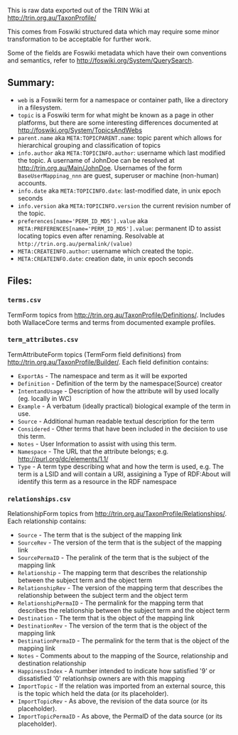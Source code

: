 This is raw data exported out of the TRIN Wiki at <http://trin.org.au/TaxonProfile/>

This comes from Foswiki structured data which may require some minor transformation to be acceptable for further work.

Some of the fields are Foswiki metadata which have their own conventions and semantics, refer to <http://foswiki.org/System/QuerySearch>.

Summary:
-------
* `web` is a Foswiki term for a namespace or container path, like a directory in a filesystem.
* `topic` is a Foswiki term for what might be known as a page in other platforms, but there are some interesting differences documented at <http://foswiki.org/System/TopicsAndWebs>
* `parent.name` aka `META:TOPICPARENT.name`: topic parent which allows for hierarchical grouping and classification of topics
* `info.author` aka `META:TOPICINFO.author`: username which last modified the topic. A username of JohnDoe can be resolved at <http://trin.org.au/Main/JohnDoe>. Usernames of the form `BaseUserMappinag_nnn` are guest, superuser or machine (non-human) accounts.
* `info.date` aka `META:TOPICINFO.date`: last-modified date, in unix epoch seconds
* `info.version` aka `META:TOPICINFO.version` the current revision number of the topic.
* `preferences[name='PERM_ID_MD5'].value` aka `META:PREFERENCES[name='PERM_ID_MD5'].value`: permanent ID to assist locating topics even after renaming. Resolvable at `http://trin.org.au/permalink/(value)`
* `META:CREATEINFO.author`: username which created the topic.
* `META:CREATEINFO.date`: creation date, in unix epoch seconds

Files:
------
### `terms.csv`
TermForm topics from <http://trin.org.au/TaxonProfile/Definitions/>. Includes both WallaceCore terms and terms from documented example profiles.

### `term_attributes.csv`
TermAttributeForm topics (TermForm field definitions) from <http://trin.org.au/TaxonProfile/Builder/>. Each field definition contains:

 * `ExportAs` - The namespace and term as it will be exported
 * `Definition` - Definition of the term by the namespace(Source) creator
 * `IntentandUsage` - Description of how the attribute will by used locally (eg. locally in WC)
 * `Example` - A verbatum (ideally practical) biological example of the term in use.
 * `Source` - Additional human readable textual description for the term
 * `Considered` - Other terms that have been included in the decision to use this term.
 * `Notes` - User Information to assist with using this term.
 * `Namespace` - The URL that the attribute belongs; e.g. <http://purl.org/dc/elements/1.1/>
 * `Type` - A term type describing what and how the term is used, e.g. The term is a LSID and will contain a URI, assigining a Type of RDF:About will identify this term as a resource in the RDF namespace

### `relationships.csv`
RelationshipForm topics from <http://trin.org.au/TaxonProfile/Relationships/>. Each relationship contains:

 * `Source` - The term that is the subject of the mapping link
 * `SourceRev` - The version of the term that is the subject of the mapping link
 * `SourcePermaID` - The peralink of the term that is the subject of the mapping link
 * `Relationship` - The mapping term that describes the relationship between the subject term and the object term
 * `RelationshipRev` - The version of the mapping term that describes the relationship between the subject term and the object term
 * `RelationshipPermaID` - The permalink for the mapping term that describes the relationship between the subject term and the object term
 * `Destination` - The term that is the object of the mapping link
 * `DestinationRev` - The version of the term that is the object of the mapping link
 * `DestinationPermaID` - The permalink for the term that is the object of the mapping link
 * `Notes` - Comments about to the mapping of the Source, relationship and destination relationship
 * `HappinessIndex` - A number intended to indicate how satisfied '9' or dissatisfied '0' relationhsip owners are with this mapping
 * `ImportTopic` - If the relation was imported from an external source, this is the topic which held the data (or its placeholder).
 * `ImportTopicRev` - As above, the revision of the data source (or its placeholder).
 * `ImportTopicPermaID` - As above, the PermaID of the data source (or its placeholder).

